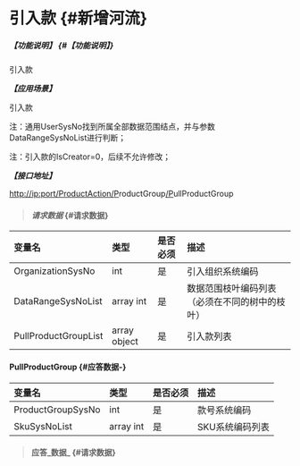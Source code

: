 # 引入款 {#新增河流}

##### _【功能说明】_ {#【功能说明】}

引入款

_**【应用场景】**_

引入款

注：通用UserSysNo找到所属全部数据范围结点，并与参数DataRangeSysNoList进行判断；

注：引入款的IsCreator=0，后续不允许修改；

_**【接口地址】**_

[http://ip:port/ProductAction/](http://ip:port/HMAction/River/AddRiver)[P](http://ip:port/HMAction/River/AddRiver)roductGroup[/P](http://ip:port/HMAction/River/AddRiver)ullProductGroup

> #### _请求数据_ {#请求数据}

| 变量名 | 类型 | 是否必须 | 描述 |
| :--- | :--- | :--- | :--- |
| OrganizationSysNo | int | 是 | 引入组织系统编码 |
| DataRangeSysNoList | array int | 是 | 数据范围枝叶编码列表（必须在不同的树中的枝叶） |
| PullProductGroupList | array object | 是 | 引入款列表 |

#### PullProductGroup {#应答数据-}

| 变量名 | 类型 | 是否必须 | 描述 |
| :--- | :--- | :--- | :--- |
| ProductGroupSysNo | int | 是 | 款号系统编码 |
| SkuSysNoList | array int | 是 | SKU系统编码列表 |

> #### 应答_数据_ {#请求数据}



